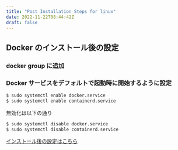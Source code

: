```yaml
---
title: "Post Installation Steps for linux"
date: 2022-11-22T08:44:42Z
draft: false 
---
```



## Docker のインストール後の設定

### docker group に追加

### Docker サービスをデフォルトで起動時に開始するように設定
```bash
$ sudo systemctl enable docker.service
$ sudo systemctl enable containerd.service
```

無効化は以下の通り
```bash
$ sudo systemctl disable docker.service
$ sudo systemctl disable containerd.service
```
[インストール後の設定はこちら](https://docs.docker.com/engine/install/linux-postinstall/#manage-docker-as-a-non-root-user)

